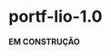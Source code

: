 # portf-lio-1.0

<i class="fa-sharp fa-solid fa-traffic-cone"></i> <strong> EM CONSTRUÇÃO </strong> <i class="fa-sharp fa-solid fa-traffic-cone"></i>
